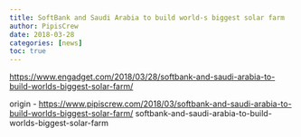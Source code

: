 ```yaml
---
title: SoftBank and Saudi Arabia to build world-s biggest solar farm
author: PipisCrew
date: 2018-03-28
categories: [news]
toc: true
---
```


https://www.engadget.com/2018/03/28/softbank-and-saudi-arabia-to-build-worlds-biggest-solar-farm/

origin - https://www.pipiscrew.com/2018/03/softbank-and-saudi-arabia-to-build-worlds-biggest-solar-farm/ softbank-and-saudi-arabia-to-build-worlds-biggest-solar-farm